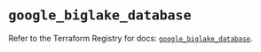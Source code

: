# `google_biglake_database`

Refer to the Terraform Registry for docs: [`google_biglake_database`](https://registry.terraform.io/providers/hashicorp/google-beta/5.26.0/docs/resources/google_biglake_database).
